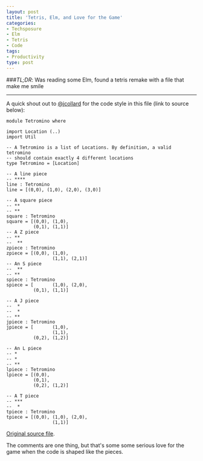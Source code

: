 ```yaml
---
layout: post
title: 'Tetris, Elm, and Love for the Game'
categories:
- Techsposure
- Elm
- Tetris
- Code
tags:
- Productivity
type: post
---
```


###*TL;DR*: Was reading some Elm, found a tetris remake with a file that make me smile

---

A quick shout out to [@jcollard](github.com/jcollard) for the code style in this file (link to source below):


```
module Tetromino where

import Location (..)
import Util

-- A Tetromino is a list of Locations. By definition, a valid tetromino
-- should contain exactly 4 different locations
type Tetromino = [Location]

-- A line piece 
-- ****
line : Tetromino
line = [(0,0), (1,0), (2,0), (3,0)]

-- A square piece
-- **
-- **
square : Tetromino
square = [(0,0), (1,0),
          (0,1), (1,1)]
-- A Z piece
-- **
--  **
zpiece : Tetromino
zpiece = [(0,0), (1,0),
                 (1,1), (2,1)]
-- An S piece
--  **
-- **
spiece : Tetromino
spiece = [       (1,0), (2,0),
          (0,1), (1,1)]

-- A J piece
--  *
--  *
-- **
jpiece : Tetromino
jpiece = [       (1,0),
                 (1,1),
          (0,2), (1,2)]

-- An L piece
-- *
-- *
-- **
lpiece : Tetromino
lpiece = [(0,0),
          (0,1),
          (0,2), (1,2)]

-- A T piece
-- ***
--  *
tpiece : Tetromino
tpiece = [(0,0), (1,0), (2,0),
                 (1,1)]
```

[Original source file](https://github.com/jcollard/elmtris/blob/master/src/Tetromino.elm).

The comments are one thing, but that's some some serious love for the game when the code is shaped like the pieces.

